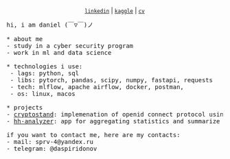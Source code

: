 <p align="center">
  <a href="https://www.linkedin.com/in/daniel-spiridonov-853bb8265/"><code>linkedin</code></a> |
  <a href="https://www.kaggle.com/xean0000"><code>kaggle</code></a> |
  <a href="https://notaskynet.github.io/cv/"><code>cv</code></a>
</p>

<pre>
hi, i am daniel (￣▽￣)ノ

* about me
- study in a cyber security program
- work in ml and data science

* technologies i use:
 - lags: python, sql
 - libs: pytorch, pandas, scipy, numpy, fastapi, requests
 - tech: mlflow, apache airflow, docker, postman, 
 - os: linux, macos

* projects
- <a href="https://github.com/Open-Crypto-Stand">cryptostand</a>: implemenation of openid connect protocol using russian cryptoproviders
- <a href="https://github.com/notaskynet/HeadHunterAnalyser">hh-analyzer</a>: app for aggregating statistics and summarize job requirements/responsibilities 

if you want to contact me, here are my contacts:
- mail: sprv-4@yandex.ru
- telegram: @daspiridonov
</pre>
